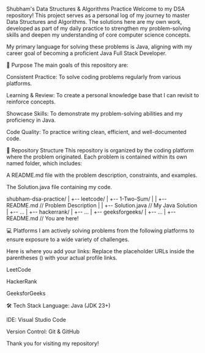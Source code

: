 Shubham's Data Structures & Algorithms Practice
Welcome to my DSA repository! This project serves as a personal log of my journey to master Data Structures and Algorithms. The solutions here are my own work, developed as part of my daily practice to strengthen my problem-solving skills and deepen my understanding of core computer science concepts.

My primary language for solving these problems is Java, aligning with my career goal of becoming a proficient Java Full Stack Developer.

🎯 Purpose
The main goals of this repository are:

Consistent Practice: To solve coding problems regularly from various platforms.

Learning & Review: To create a personal knowledge base that I can revisit to reinforce concepts.

Showcase Skills: To demonstrate my problem-solving abilities and my proficiency in Java.

Code Quality: To practice writing clean, efficient, and well-documented code.

📂 Repository Structure
This repository is organized by the coding platform where the problem originated. Each problem is contained within its own named folder, which includes:

A README.md file with the problem description, constraints, and examples.

The Solution.java file containing my code.

shubham-dsa-practice/
|
+-- leetcode/
|   +-- 1-Two-Sum/
|   |   +-- README.md        // Problem Description
|   |   +-- Solution.java    // My Java Solution
|   +-- ...
|
+-- hackerrank/
|   +-- ...
|
+-- geeksforgeeks/
|   +-- ...
|
+-- README.md                // You are here!

💻 Platforms
I am actively solving problems from the following platforms to ensure exposure to a wide variety of challenges.

Here is where you add your links: Replace the placeholder URLs inside the parentheses () with your actual profile links.

LeetCode

HackerRank

GeeksforGeeks

🛠️ Tech Stack
Language: Java (JDK 23+)

IDE: Visual Studio Code

Version Control: Git & GitHub

Thank you for visiting my repository!
